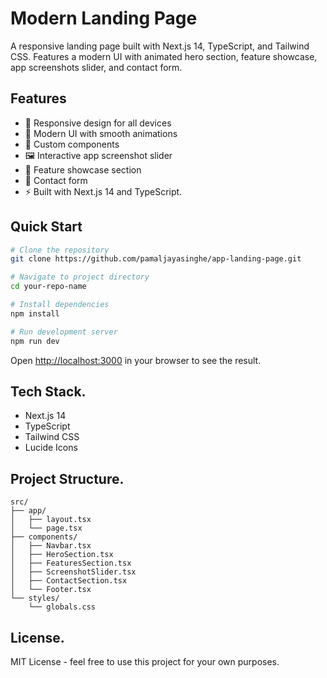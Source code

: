 # Modern Landing Page

A responsive landing page built with Next.js 14, TypeScript, and Tailwind CSS. Features a modern UI with animated hero section, feature showcase, app screenshots slider, and contact form.

## Features

- 📱 Responsive design for all devices
- 🎨 Modern UI with smooth animations
- 🌙 Custom components
- 🖼️ Interactive app screenshot slider
- 🎯 Feature showcase section
- 📝 Contact form
- ⚡ Built with Next.js 14 and TypeScript.

## Quick Start

```bash
# Clone the repository
git clone https://github.com/pamaljayasinghe/app-landing-page.git

# Navigate to project directory
cd your-repo-name

# Install dependencies
npm install

# Run development server
npm run dev
```

Open [http://localhost:3000](http://localhost:3000) in your browser to see the result.

## Tech Stack.

- Next.js 14
- TypeScript
- Tailwind CSS
- Lucide Icons

## Project Structure.

```
src/
├── app/
│   ├── layout.tsx
│   └── page.tsx
├── components/
│   ├── Navbar.tsx
│   ├── HeroSection.tsx
│   ├── FeaturesSection.tsx
│   ├── ScreenshotSlider.tsx
│   ├── ContactSection.tsx
│   └── Footer.tsx
└── styles/
    └── globals.css
```

## License.

MIT License - feel free to use this project for your own purposes.

